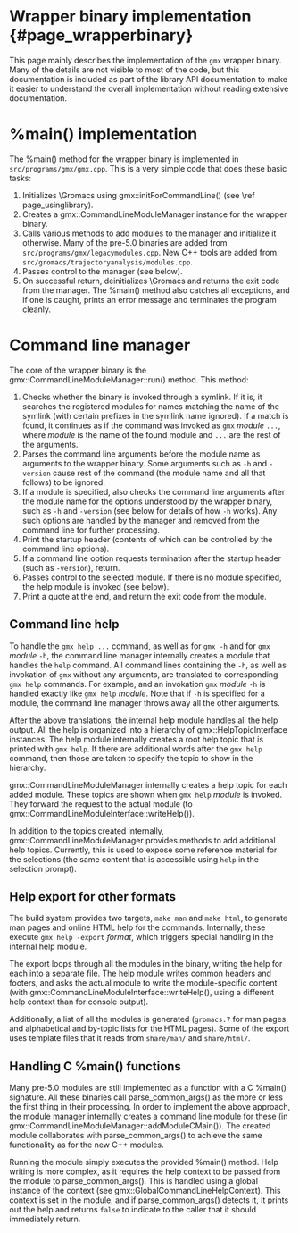 Wrapper binary implementation {#page_wrapperbinary}
=============================

This page mainly describes the implementation of the `gmx` wrapper binary.
Many of the details are not visible to most of the code, but this documentation
is included as part of the library API documentation to make it easier to
understand the overall implementation without reading extensive documentation.

%main() implementation
======================

The %main() method for the wrapper binary is implemented in
`src/programs/gmx/gmx.cpp`.  This is a very simple code that does these basic
tasks:
 1. Initializes \Gromacs using gmx::initForCommandLine()
    (see \ref page_usinglibrary).
 2. Creates a gmx::CommandLineModuleManager instance for the wrapper binary.
 3. Calls various methods to add modules to the manager and initialize it
    otherwise.  Many of the pre-5.0 binaries are added from
    `src/programs/gmx/legacymodules.cpp`.  New C++ tools are added from
    `src/gromacs/trajectoryanalysis/modules.cpp`.
 4. Passes control to the manager (see below).
 5. On successful return, deinitializes \Gromacs and returns the exit code from
    the manager.
The %main() method also catches all exceptions, and if one is caught, prints an
error message and terminates the program cleanly.

Command line manager
====================

The core of the wrapper binary is the gmx::CommandLineModuleManager::run()
method.  This method:
 1. Checks whether the binary is invoked through a symlink.  If it is, it
    searches the registered modules for names matching the name of the symlink
    (with certain prefixes in the symlink name ignored).  If a match is found,
    it continues as if the command was invoked as `gmx` _module_ `...`, where
    _module_ is the name of the found module and `...` are the rest of the
    arguments.
 2. Parses the command line arguments before the module name as arguments to
    the wrapper binary.  Some arguments such as `-h` and `-version` cause rest
    of the command (the module name and all that follows) to be ignored.
 3. If a module is specified, also checks the command line arguments after the
    module name for the options understood by the wrapper binary, such as `-h`
    and `-version` (see below for details of how `-h` works).  Any such options
    are handled by the manager and removed from the command line for further
    processing.
 4. Print the startup header (contents of which can be controlled by the
    command line options).
 5. If a command line option requests termination after the startup header
    (such as `-version`), return.
 6. Passes control to the selected module.  If there is no module specified,
    the help module is invoked (see below).
 7. Print a quote at the end, and return the exit code from the module.

Command line help
-----------------

To handle the `gmx help ...` command, as well as for `gmx -h` and for
`gmx` _module_ `-h`, the command line manager internally creates a module that
handles the `help` command.  All command lines containing the `-h`, as well as
invokation of `gmx` without any arguments, are translated to corresponding
`gmx help` commands.  For example, and an invokation `gmx` _module_ `-h` is
handled exactly like `gmx help` _module_.  Note that if `-h` is specified for
a module, the command line manager throws away all the other arguments.

After the above translations, the internal help module handles all the help
output.  All the help is organized into a hierarchy of gmx::HelpTopicInterface
instances.  The help module internally creates a root help topic that is
printed with `gmx help`.  If there are additional words after the `gmx help`
command, then those are taken to specify the topic to show in the hierarchy.

gmx::CommandLineModuleManager internally creates a help topic for each added
module.  These topics are shown when `gmx help` _module_ is invoked.
They forward the request to the actual module (to
gmx::CommandLineModuleInterface::writeHelp()).

In addition to the topics created internally, gmx::CommandLineModuleManager
provides methods to add additional help topics.  Currently, this is used to
expose some reference material for the selections (the same content that is
accessible using `help` in the selection prompt).

Help export for other formats
-----------------------------

The build system provides two targets, `make man` and `make html`, to generate
man pages and online HTML help for the commands.  Internally, these execute
`gmx help -export` _format_, which triggers special handling in the internal
help module.

The export loops through all the modules in the binary, writing the help for
each into a separate file.  The help module writes common headers and footers,
and asks the actual module to write the module-specific content (with
gmx::CommandLineModuleInterface::writeHelp(), using a different help context
than for console output).

Additionally, a list of all the modules is generated (`gromacs.7` for man
pages, and alphabetical and by-topic lists for the HTML pages).
Some of the export uses template files that it reads from `share/man/` and
`share/html/`.

Handling C %main() functions
----------------------------

Many pre-5.0 modules are still implemented as a function with a C %main()
signature.  All these binaries call parse_common_args() as the more or less the
first thing in their processing.  In order to implement the above approach, the
module manager internally creates a command line module for these (in
gmx::CommandLineModuleManager::addModuleCMain()).  The created module
collaborates with parse_common_args() to achieve the same functionality as for
the new C++ modules.

Running the module simply executes the provided %main() method.
Help writing is more complex, as it requires the help context to be passed from
the module to parse_common_args().  This is handled using a global instance of
the context (see gmx::GlobalCommandLineHelpContext).  This context is set in
the module, and if parse_common_args() detects it, it prints out the help and
returns `false` to indicate to the caller that it should immediately return.

